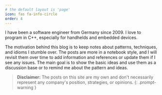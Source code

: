 ```yaml
---
# the default layout is 'page'
icon: fas fa-info-circle
order: 4
---
```


I have been a software engineer from Germany since 2009. I love to program in 
C++, especially for handhelds and embedded devices.

The motivation behind this blog is to keep notes about patterns, techniques, 
and idioms I stumble over. The posts are more in a notebook style, and I will 
revisit them over time to add information and references or update them if I 
see any issues. The main goal is to show the basic ideas and use them as a 
discussion base or to remind me about the pattern and ideas.

> **Disclaimer:** The posts on this site are my own and don't necessarily represent 
any company's position, strategies, or opinions.
{: .prompt-warning }
